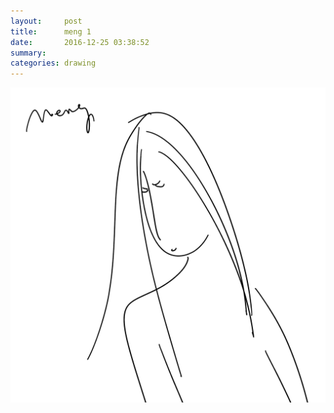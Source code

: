 ```yaml
---
layout:     post
title:      meng 1
date:       2016-12-25 03:38:52
summary:    
categories: drawing
---
```

![meng 1](/images/diary/meng-1.png "Not sure.")
